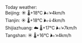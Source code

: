Today weather:  
Beijing: ☀️   🌡️+18°C 🌬️↘4km/h  
Tianjin: ☀️   🌡️+18°C 🌬️↓4km/h  
Shijiazhuang: ☁️   🌡️+17°C 🌬️↘7km/h  
Tangshan: ☀️   🌡️+16°C 🌬️↘4km/h  
